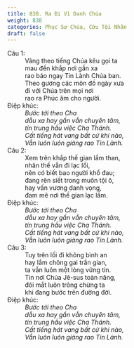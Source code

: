 ```yaml
---
title: 838. Ra Đi Vì Danh Chúa
weight: 838
categories: Phục Sự Chúa, Cứu Tội Nhân
draft: false
---
```

<dl><dt>Câu 1:</dt><dd data-verse="1">Vâng theo tiếng Chúa kêu gọi ta <br/>mau đến khắp nơi gần xa <br/>rao báo ngay Tin Lành Chúa ban. <br/>Theo gương các môn đồ ngày xưa <br/>đi với Chúa trên mọi nơi <br/>rao ra Phúc âm cho người. </dd><dt>Điệp khúc:</dt><dd data-chorus="1"><em>Bước tới theo Cha <br/>dẫu xa hay gần vẫn chuyên tâm, <br/>tín trung hầu việc Cha Thánh. <br/>Cất tiếng hát vang bất cứ khi nào, <br/>Vẫn luôn luôn giảng rao Tin Lành. </em></dd><dt>Câu 2:</dt><dd data-verse="2">Xem trên khắp thế gian lầm than, <br/>nhân thế vẫn đi lạc lối, <br/>nên có biết bao người khổ đau; <br/>đang rên siết trong muôn tội ô, <br/>hay vấn vương danh vọng, <br/>đam mê nơi thế gian lạc lầm. </dd><dt>Điệp khúc:</dt><dd data-chorus="1"><em>Bước tới theo Cha <br/>dẫu xa hay gần vẫn chuyên tâm, <br/>tín trung hầu việc Cha Thánh. <br/>Cất tiếng hát vang bất cứ khi nào, <br/>Vẫn luôn luôn giảng rao Tin Lành. </em></dd><dt>Câu 3:</dt><dd data-verse="3">Tuy trên lối đi không bình an <br/>hay lắm chông gai trần gian, <br/>ta vẫn luôn một lòng vững tin. <br/>Tin nơi Chúa Jê-sus toàn năng, <br/>đôi mắt luôn trông chừng ta <br/>khi đang bước trên đường đời. </dd><dt>Điệp khúc:</dt><dd data-chorus="1"><em>Bước tới theo Cha <br/>dẫu xa hay gần vẫn chuyên tâm, <br/>tín trung hầu việc Cha Thánh. <br/>Cất tiếng hát vang bất cứ khi nào, <br/>Vẫn luôn luôn giảng rao Tin Lành. </em></dd></dl>